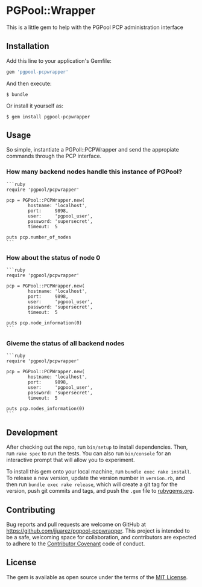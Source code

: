 # PGPool::Wrapper

This is a little gem to help with the PGPool PCP administration interface

## Installation

Add this line to your application's Gemfile:

```ruby
gem 'pgpool-pcpwrapper'
```

And then execute:

    $ bundle

Or install it yourself as:

    $ gem install pgpool-pcpwrapper

## Usage

So simple, instantiate a PGPoll::PCPWrapper and send the appropiate commands through the PCP interface. 

### How many backend nodes handle this instance of PGPool?

    ```ruby
    require 'pgpool/pcpwrapper'
    
    pcp = PGPool::PCPWrapper.new(
            hostname: 'localhost',
            port:     9898,
            user:     'pgpool_user',
            password: 'supersecret',
            timeout:  5
    
    puts pcp.number_of_nodes
    ```

### How about the status of node 0

    ```ruby
    require 'pgpool/pcpwrapper'

    pcp = PGPool::PCPWrapper.new(
            hostname: 'localhost',
            port:     9898,
            user:     'pgpool_user',
            password: 'supersecret',
            timeout:  5

    puts pcp.node_information(0)
    ```

### Giveme the status of all backend nodes

    ```ruby
    require 'pgpool/pcpwrapper'

    pcp = PGPool::PCPWrapper.new(
            hostname: 'localhost',
            port:     9898,
            user:     'pgpool_user',
            password: 'supersecret',
            timeout:  5

    puts pcp.nodes_information(0)
    ```

## Development

After checking out the repo, run `bin/setup` to install dependencies. Then, run `rake spec` to run the tests. You can also run `bin/console` for an interactive prompt that will allow you to experiment.

To install this gem onto your local machine, run `bundle exec rake install`. To release a new version, update the version number in `version.rb`, and then run `bundle exec rake release`, which will create a git tag for the version, push git commits and tags, and push the `.gem` file to [rubygems.org](https://rubygems.org).

## Contributing

Bug reports and pull requests are welcome on GitHub at https://github.com/jjuarez/pgpool-pcpwrapper. This project is intended to be a safe, welcoming space for collaboration, and contributors are expected to adhere to the [Contributor Covenant](contributor-covenant.org) code of conduct.


## License

The gem is available as open source under the terms of the [MIT License](http://opensource.org/licenses/MIT).

